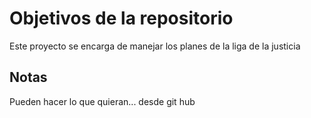 # Objetivos de la repositorio

Este proyecto se encarga de manejar los planes de la liga de la justicia


## Notas
Pueden hacer lo que quieran... desde git hub
